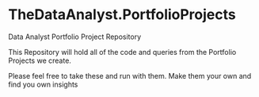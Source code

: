 # TheDataAnalyst.PortfolioProjects
Data Analyst Portfolio Project Repository

This Repository will hold all of the code and queries from the Portfolio Projects we create.

Please feel free to take these and run with them. Make them your own and find you own insights
